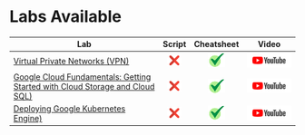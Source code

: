 # Labs Available

[youtube]: /assets/yt.png
[cross]: /assets/cross.jpg
[tick]: /assets/tick.jpg

| Lab | Script | Cheatsheet | Video |
| --- | :----: | :--------: | :---: |
| [Virtual Private Networks (VPN)](https://www.cloudskillsboost.google/focuses/19101?parent=catalog) | [![cross][cross]]() | [![tick][tick]](Cheatsheets/19101/CHEATSHEET.md) | [![youtube][youtube]]() |
| [Google Cloud Fundamentals: Getting Started with Cloud Storage and Cloud SQL)](https://www.cloudskillsboost.google/focuses/19064?parent=catalog) | [![cross][cross]]() | [![tick][tick]](Cheatsheets/19064/CHEATSHEET.md) | [![youtube][youtube]]() |
| [Deploying Google Kubernetes Engine)](https://www.cloudskillsboost.google/focuses/19109?parent=catalog) | [![cross][cross]]() | [![tick][tick]](Cheatsheets/19109/CHEATSHEET.md) | [![youtube][youtube]]() |